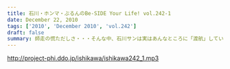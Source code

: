 ```yaml
---
title: 石川・ホンマ・ぶるんのBe-SIDE Your Life! vol.242-1
date: December 22, 2010
tags: ['2010', 'December 2010', 'vol.242']
draft: false
summary: 師走の慌ただしさ・・・そんな中、石川サンは実はあんなところに「渡航」していたようです。おみやげは「ビーフジャーキー」でした。NAMAE
---
```


http://project-phi.ddo.jp/ishikawa/ishikawa242_1.mp3
